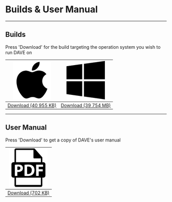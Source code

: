 # Builds & User Manual
***  

## Builds
Press 'Download' for the build targeting the operation system you wish to run DAVE on

| ![Image](images/apple.png)                |                ![Image](images/win.png) |
|-------------|:-------------:|
| [Download (40 955 KB)](builds/dave_apple.zip) | [Download (39 754 MB)](builds/dave_win.zip) |


***  

## User Manual
Press 'Download' to get a copy of DAVE's user manual

| ![Image](images/pdf.jpg)                |
|:-------------:|
| [Download (702 KB)](um/manual.pdf) |
